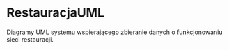 # RestauracjaUML
Diagramy UML systemu wspierającego zbieranie danych o funkcjonowaniu sieci restauracji.
